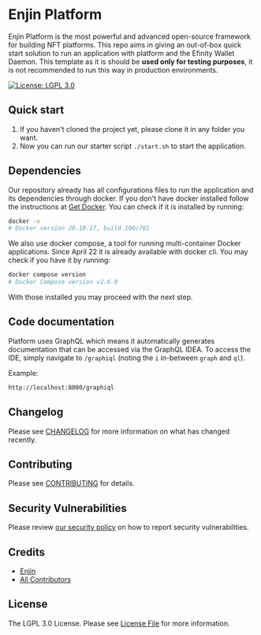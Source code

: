 # Enjin Platform

Enjin Platform is the most powerful and advanced open-source framework for building NFT platforms. This repo aims in giving an out-of-box quick start solution to run an application with platform and the Efinity Wallet Daemon. This template as it is should be **used only for testing purposes**, it is not recommended to run this way in production environments.

[![License: LGPL 3.0](https://img.shields.io/badge/license-LGPL_3.0-purple)](https://opensource.org/license/lgpl-3-0/)

## Quick start

1. If you haven't cloned the project yet, please clone it in any folder you want.
2. Now you can run our starter script `./start.sh` to start the application.

## Dependencies

Our repository already has all configurations files to run the application and its dependencies through docker. If you don't have docker installed follow the instructions at [Get Docker](https://docs.docker.com/get-docker/). You can check if it is installed by running:
```bash
docker -v
# Docker version 20.10.17, build 100c701
```

We also use docker compose, a tool for running multi-container Docker applications. Since April 22 it is already available with docker cli. You may check if you have it by running:

```bash
docker compose version
# Docker Compose version v2.6.0
```

With those installed you may proceed with the next step.

## Code documentation
Platform uses GraphQL which means it automatically generates documentation that can be accessed via the GraphQL IDEA. To access the IDE, simply navigate to `/graphiql` (noting the `i` in-between `graph` and `ql`).

Example:
```bash
http://localhost:8000/graphiql
```

## Changelog

Please see [CHANGELOG](CHANGELOG.md) for more information on what has changed recently.

## Contributing

Please see [CONTRIBUTING](.github/CONTRIBUTING.md) for details.

## Security Vulnerabilities

Please review [our security policy](../../security/policy) on how to report security vulnerabilities.

## Credits

- [Enjin](https://github.com/enjin)
- [All Contributors](../../contributors)

## License

The LGPL 3.0 License. Please see [License File](LICENSE) for more information.
